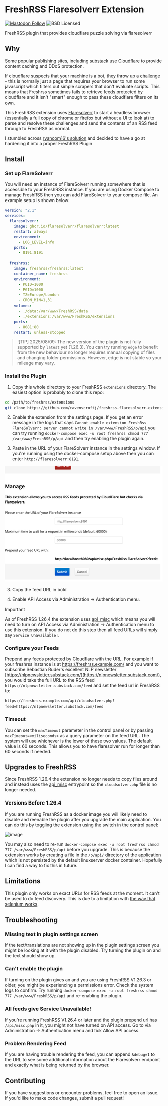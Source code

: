 # FreshRSS Flaresolverr Extension

[![Mastodon Follow](https://img.shields.io/mastodon/follow/114403382982592834?domain=social.lol&style=social)](https://social.lol/@jamesravey) ![BSD Licensed](https://img.shields.io/github/license/ravenscroftj/freshrss-flaresolverr-extension)

FreshRSS plugin that provides cloudflare puzzle solving via flaresolverr

## Why

Some popular publishing sites, including [substack](https://substack.com/) use [Cloudflare](https://www.cloudflare.com/) to provide content caching and DDoS protection.

If cloudflare suspects that your machine is a bot, they throw up a [challenge](https://developers.cloudflare.com/fundamentals/get-started/concepts/cloudflare-challenges/) - this is normally just a page that requires your browser to run some javascript which filters out simple scrapers that don't evaluate scripts. This means that Freshrss sometimes fails to retrieve feeds protected by cloudflare and it isn't "smart" enough to pass these cloudflare filters on its own.

This FreshRSS extension uses [Flaresolverr](https://github.com/FlareSolverr/FlareSolverr/) to start a headless browser (essentially a full copy of chrome or firefox but without a UI to look at) to parse and resolve these challenges and send the contents of an RSS feed through to FreshRSS as normal.

I stumbled across [ryancom16's solution](https://github.com/FreshRSS/FreshRSS/issues/4323) and decided to have a go at hardening it into a proper FreshRSS Plugin

## Install

### Set up FlareSolverr
You will need an instance of FlareSolverr running somewhere that is accessible to your FreshRSS instance. If you are using Docker Compose to manage FreshRSS then you can add FlareSolverr to your compose file. An example setup is shown below:

```yaml
version: "2.1"
services:
  flaresolverr:
    image: ghcr.io/flaresolverr/flaresolverr:latest
    restart: always
    environment:
      - LOG_LEVEL=info
    ports:
      - 8191:8191

  freshrss:
    image: freshrss/freshrss:latest
    container_name: freshrss
    environment:
      - PUID=1000
      - PGID=1000
      - TZ=Europe/London
      - CRON_MIN=1,31
    volumes:
      - ./data:/var/www/FreshRSS/data
      - ./extensions:/var/www/FreshRSS/extensions 
    ports:
      - 8081:80
    restart: unless-stopped

```

> ![TIP]
> 2025/08/09: The new version of the plugin is not fully supported by `latest` yet (1.26.3). You can try running `edge` to benefit from the new behaviour no longer requires manual copying of files and changing folder permissions. However, edge is not stable so your mileage may vary.

### Install the Plugin

1. Copy this whole directory to your FreshRSS `extensions` directory. The easiest option is probably to clone this repo:

```bash
cd /path/to/freshrss/extensions
git clone https://github.com/ravenscroftj/freshrss-flaresolverr-extension.git
```

2. Enable the extension from the settings page.  If you get an error message in the logs that says `Cannot enable extension FreshRss FlareSolverr: server cannot write in /var/www/FreshRSS/p/api` you can try running `docker-compose exec -u root freshrss chmod 777 /var/www/FreshRSS/p/api` and then try enabling the plugin again.

2. Paste in the URL of your FlareSolverr instance in the settings window. If you're running using the docker-compose setup above then you can enter `http://flaresolverr:8191`. 

![screenshot of the settings window for the plugin](assets/config_screen.png)

3. Copy the feed URL in bold

4. Enable API Access via Administration -> Authentication menu.

> [!IMPORTANT] 
> As of FreshRSS 1.26.4 the extension uses [api_misc](https://freshrss.github.io/FreshRSS/en/developers/03_Backend/05_Extensions.html) which means you will need to turn on API Access via Administration -> Authentication menu to use this extension. If you do not do this step then all feed URLs will simply say `Service Unavailable!`.

### Configure your Feeds

Prepend any feeds protected by Cloudflare with the URL. For example if your freshrss instance is at https://freshrss.example.com/ and you want to subscribe Sebastian Ruder's excellent NLP newsletter [https://nlpnewsletter.substack.com/](https://nlpnewsletter.substack.com/), you would take the full URL to the RSS feed `https://nlpnewsletter.substack.com/feed` and set the feed url in FreshRSS to:

`https://freshrss.example.com/api/cloudsolver.php?feed=https://nlpnewsletter.substack.com/feed`

### Timeout

You can set the `maxTimeout` parameter in the control panel or by passing `maxTimeout=<miliseconds>` as a query parameter on the feed URL. The system will use whichever is the lower of these two values. The default value is 60 seconds. This allows you to have flaresolver run for longer than 60 seconds if needed.

## Upgrades to FreshRSS

Since FreshRSS 1.26.4 the extension no longer needs to copy files around and instead uses the [api_misc](https://freshrss.github.io/FreshRSS/en/developers/03_Backend/05_Extensions.html) entrypoint so the `cloudsolver.php` file is no longer needed.

### Versions Before 1.26.4

If you are running FreshRSS as a docker image you will likely need to disable and reenable the plugin after you upgrade the main application. You can do this by toggling the extension using the switch in the control panel:

![image](https://github.com/user-attachments/assets/604ea7b3-c89e-4ba6-b2fe-27e57acae27c)

You may also need to re-run  `docker-compose exec -u root freshrss chmod 777 /var/www/FreshRSS/p/api` before you upgrade. This is because the extension works by creating a file in the `/p/api/` directory of the application which is not persisted by the default linuxserver docker container. Hopefully I can find a way to fix this in future.

## Limitations

This plugin only works on exact URLs for RSS feeds at the moment. It can't be used to do feed discovery. This is due to a limitation with [the way that selenium works](https://github.com/FlareSolverr/FlareSolverr/blob/master/src/flaresolverr_service.py#L398).

## Troubleshooting

### Missing text in plugin settings screen

If the text/translations are not showing up in the plugin settings screen you might be looking at it with the plugin disabled. Try turning the plugin on and the text should show up.

### Can't enable the plugin

If turning on the plugin gives an and you are using FreshRSS V1.26.3 or older, you might be experiencing a permissions error. Check the system logs to confirm. Try running `docker-compose exec -u root freshrss chmod 777 /var/www/FreshRSS/p/api` and re-enabling the plugin.

### All feeds give Service Unavailable!

If you're running FreshRSS V1.26.4 or later and the plugin prepend url has `/api/misc.php` in it, you might not have turned on API access. Go to via Administration -> Authentication menu and tick Allow API access.

### Problem Rendering Feed

If you are having trouble rendering the feed, you can append `&debug=1` to the URL to see some additional information about the Flaresolverr endpoint and exactly what is being returned by the browser. 

## Contributing

If you have suggestions or encounter problems, feel free to open an issue. If you'd like to make code changes, submit a pull request!
